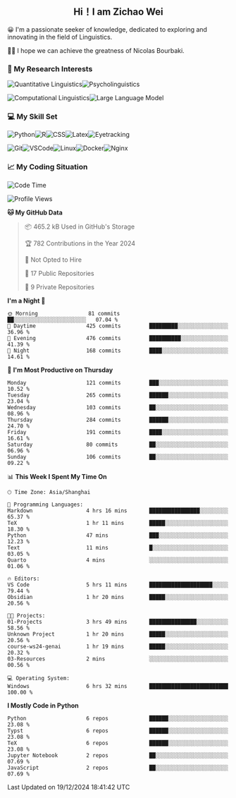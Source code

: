 

## <div align="center">Hi！I am Zichao Wei</div>

😀 I'm a passionate seeker of knowledge, dedicated to exploring and innovating in the field of Linguistics.

🙋‍♂️ I hope we can achieve the greatness of Nicolas Bourbaki.

### 🔬 My Research Interests

![Quantitative Linguistics](https://img.shields.io/badge/Quantitative%20Linguistics-%230072CC.svg?&style=for-the-badge&logo=appveyor&logoColor=white)![Psycholinguistics](https://img.shields.io/badge/Psycholinguistics-%2301a3a1.svg?&style=for-the-badge&logo=AWS%20Amplify&logoColor=white)

![Computational Linguistics](https://img.shields.io/badge/Computational%20Linguistics-%231877F2.svg?&style=for-the-badge&logo=Markdown&logoColor=white)![Large Language Model](https://img.shields.io/badge/Large%20Language%20Model-%23F76300.svg?&style=for-the-badge&logo=Android&logoColor=white)

### 💻 My Skill Set

![Python](https://img.shields.io/badge/Python-%2314354C.svg?style=for-the-badge&logo=python&logoColor=white&color=2AB3E3)![R](https://img.shields.io/badge/-R-276DC3?style=for-the-badge&logo=r&logoColor=white)![CSS](https://img.shields.io/badge/-CSS-1572B6?style=for-the-badge&logo=css3&logoColor=white)![Latex](https://img.shields.io/badge/-Latex-008080?style=for-the-badge&logo=latex&logoColor=white)![Eyetracking](https://img.shields.io/badge/Eyetracking-%230078D6?style=for-the-badge&logo=SearXNG&logoColor=#3050FF)

![Git](https://img.shields.io/badge/-Git-F05032?style=for-the-badge&logo=git&logoColor=white)![VSCode](https://img.shields.io/badge/-VSCode-007ACC?style=for-the-badge&logo=visual-studio-code&logoColor=white)![Linux](https://img.shields.io/badge/-Linux-FCC624?style=for-the-badge&logo=linux&logoColor=black)![Docker](https://img.shields.io/badge/-Docker-2496ED?style=for-the-badge&logo=docker&logoColor=white)![Nginx](https://img.shields.io/badge/-Nginx-009639?style=for-the-badge&logo=nginx&logoColor=white)

### 📈 My Coding Situation

<!--START_SECTION:waka-->
![Code Time](http://img.shields.io/badge/Code%20Time-388%20hrs%2037%20mins-blue)

![Profile Views](http://img.shields.io/badge/Profile%20Views-0-blue)

**🐱 My GitHub Data** 

> 📦 465.2 kB Used in GitHub's Storage 
 > 
> 🏆 782 Contributions in the Year 2024
 > 
> 🚫 Not Opted to Hire
 > 
> 📜 17 Public Repositories 
 > 
> 🔑 9 Private Repositories 
 > 
**I'm a Night 🦉** 

```text
🌞 Morning                81 commits          ██░░░░░░░░░░░░░░░░░░░░░░░   07.04 % 
🌆 Daytime                425 commits         █████████░░░░░░░░░░░░░░░░   36.96 % 
🌃 Evening                476 commits         ██████████░░░░░░░░░░░░░░░   41.39 % 
🌙 Night                  168 commits         ████░░░░░░░░░░░░░░░░░░░░░   14.61 % 
```
📅 **I'm Most Productive on Thursday** 

```text
Monday                   121 commits         ███░░░░░░░░░░░░░░░░░░░░░░   10.52 % 
Tuesday                  265 commits         ██████░░░░░░░░░░░░░░░░░░░   23.04 % 
Wednesday                103 commits         ██░░░░░░░░░░░░░░░░░░░░░░░   08.96 % 
Thursday                 284 commits         ██████░░░░░░░░░░░░░░░░░░░   24.70 % 
Friday                   191 commits         ████░░░░░░░░░░░░░░░░░░░░░   16.61 % 
Saturday                 80 commits          ██░░░░░░░░░░░░░░░░░░░░░░░   06.96 % 
Sunday                   106 commits         ██░░░░░░░░░░░░░░░░░░░░░░░   09.22 % 
```


📊 **This Week I Spent My Time On** 

```text
🕑︎ Time Zone: Asia/Shanghai

💬 Programming Languages: 
Markdown                 4 hrs 16 mins       ████████████████░░░░░░░░░   65.37 % 
TeX                      1 hr 11 mins        █████░░░░░░░░░░░░░░░░░░░░   18.30 % 
Python                   47 mins             ███░░░░░░░░░░░░░░░░░░░░░░   12.23 % 
Text                     11 mins             █░░░░░░░░░░░░░░░░░░░░░░░░   03.05 % 
Quarto                   4 mins              ░░░░░░░░░░░░░░░░░░░░░░░░░   01.06 % 

🔥 Editors: 
VS Code                  5 hrs 11 mins       ████████████████████░░░░░   79.44 % 
Obsidian                 1 hr 20 mins        █████░░░░░░░░░░░░░░░░░░░░   20.56 % 

🐱‍💻 Projects: 
01-Projects              3 hrs 49 mins       ███████████████░░░░░░░░░░   58.56 % 
Unknown Project          1 hr 20 mins        █████░░░░░░░░░░░░░░░░░░░░   20.56 % 
course-ws24-genai        1 hr 19 mins        █████░░░░░░░░░░░░░░░░░░░░   20.32 % 
03-Resources             2 mins              ░░░░░░░░░░░░░░░░░░░░░░░░░   00.56 % 

💻 Operating System: 
Windows                  6 hrs 32 mins       █████████████████████████   100.00 % 
```

**I Mostly Code in Python** 

```text
Python                   6 repos             ██████░░░░░░░░░░░░░░░░░░░   23.08 % 
Typst                    6 repos             ██████░░░░░░░░░░░░░░░░░░░   23.08 % 
TeX                      6 repos             ██████░░░░░░░░░░░░░░░░░░░   23.08 % 
Jupyter Notebook         2 repos             ██░░░░░░░░░░░░░░░░░░░░░░░   07.69 % 
JavaScript               2 repos             ██░░░░░░░░░░░░░░░░░░░░░░░   07.69 % 
```




 Last Updated on 19/12/2024 18:41:42 UTC
<!--END_SECTION:waka-->
